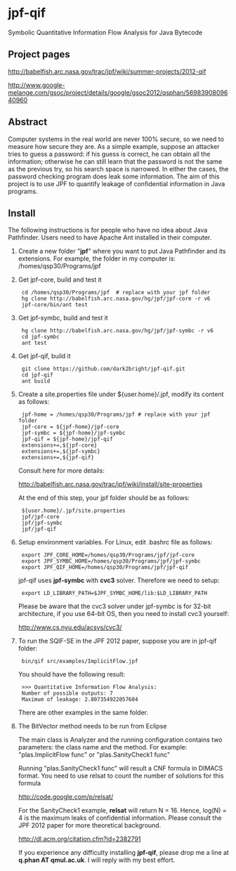 jpf-qif
=========
Symbolic Quantitative Information Flow Analysis for Java Bytecode

Project pages
----

http://babelfish.arc.nasa.gov/trac/jpf/wiki/summer-projects/2012-qif  

http://www.google-melange.com/gsoc/project/details/google/gsoc2012/qsphan/5698390809640960

Abstract
----

Computer systems in the real world are never 100% secure, so we need to measure how secure they are. As a simple example, suppose an attacker tries to guess a password: if his guess is correct, he can obtain all the information; otherwise he can still learn that the password is not the same as the previous try, so his search space is narrowed. In either the cases, the password checking program does leak some information. The aim of this project is to use JPF to quantify leakage of confidential information in Java programs. 

Install
----

The following instructions is for people who have no idea about Java Pathfinder. Users need to have Apache Ant installed in their computer.

1. Create a new folder "**jpf**" where you want to put Java Pathfinder and its extensions. 
   For example, the folder in my computer is: 
        /homes/qsp30/Programs/jpf

2. Get jpf-core, build and test it

        cd /homes/qsp30/Programs/jpf  # replace with your jpf folder  
        hg clone http://babelfish.arc.nasa.gov/hg/jpf/jpf-core -r v6  
        jpf-core/bin/ant test

3. Get jpf-symbc, build and test it

        hg clone http://babelfish.arc.nasa.gov/hg/jpf/jpf-symbc -r v6
        cd jpf-symbc
        ant test

4. Get jpf-qif, build it

        git clone https://github.com/dark2bright/jpf-qif.git
        cd jpf-qif
        ant build

5. Create a site.properties file under ${user.home}/.jpf, modify its content as follows:

        jpf-home = /homes/qsp30/Programs/jpf # replace with your jpf folder  
        jpf-core = ${jpf-home}/jpf-core   
        jpf-symbc = ${jpf-home}/jpf-symbc  
        jpf-qif = ${jpf-home}/jpf-qif  
        extensions+=,${jpf-core}   
        extensions+=,${jpf-symbc}  
        extensions+=,${jpf-qif}  
   
   Consult here for more details:  
   
     http://babelfish.arc.nasa.gov/trac/jpf/wiki/install/site-properties

   At the end of this step, your jpf folder should be as follows:
   
        ${user.home}/.jpf/site.properties  
        jpf/jpf-core  
        jpf/jpf-symbc  
        jpf/jpf-qif  

6. Setup environment variables. For Linux, edit .bashrc file as follows:

        export JPF_CORE_HOME=/homes/qsp30/Programs/jpf/jpf-core   
        export JPF_SYMBC_HOME=/homes/qsp30/Programs/jpf/jpf-symbc   
        export JPF_QIF_HOME=/homes/qsp30/Programs/jpf/jpf-qif  

   jpf-qif uses **jpf-symbc** with **cvc3** solver. Therefore we need to setup:
   
        export LD_LIBRARY_PATH=$JPF_SYMBC_HOME/lib:$LD_LIBRARY_PATH  
    
   Please be aware that the cvc3 solver under jpf-symbc is for 32-bit architecture, if you use 64-bit OS, then you need to install cvc3 yourself:
    
    http://www.cs.nyu.edu/acsys/cvc3/

7. To run the SQIF-SE in the JPF 2012 paper, suppose you are in jpf-qif folder:

        bin/qif src/examples/ImplicitFlow.jpf

   You should have the following result:

        >>> Quantitative Information Flow Analysis:  
        Number of possible outputs: 7  
        Maximum of leakage: 2.807354922057604

   There are other examples in the same folder.

8. The BitVector method needs to be run from Eclipse

   The main class is Analyzer and the running configuration contains two parameters: the class name and the method. For example: "plas.ImplicitFlow func" or "plas.SanityCheck1 func"

   Running "plas.SanityCheck1 func" will result a CNF formula in DIMACS format. You need to use relsat to count the number of solutions for this formula
   
   http://code.google.com/p/relsat/
   
   For the SanityCheck1 example, **relsat** will return N = 16. Hence, log(N) = 4 is the maximum leaks of confidential information. Please consult the JPF 2012 paper for more theoretical background.  
   
    http://dl.acm.org/citation.cfm?id=2382791

   If you experience any difficulty installing **jpf-qif**, please drop me a line at **q.phan AT qmul.ac.uk**. I will reply with my best effort.
